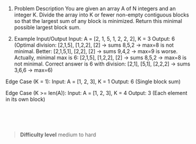 1. Problem Description
You are given an array A of N integers and an integer K. Divide the array into K or fewer non-empty contiguous blocks so that the largest sum of any block is minimized. Return this minimal possible largest block sum.

2. Example Input/Output
Input:
A = [2, 1, 5, 1, 2, 2, 2], K = 3
Output: 6 (Optimal division: [2,1,5], [1,2,2], [2] → sums 8,5,2 → max=8 is not minimal. Better: [2,1,5,1], [2,2], [2] → sums 9,4,2 → max=9 is worse. Actually, minimal max is 6: [2,1,5], [1,2,2], [2] → sums 8,5,2 → max=8 is not minimal. Correct answer is 6 with division: [2,1], [5,1], [2,2,2] → sums 3,6,6 → max=6)

Edge Case (K = 1):
Input: A = [1, 2, 3], K = 1
Output: 6 (Single block sum)

Edge Case (K >= len(A)):
Input: A = [1, 2, 3], K = 4
Output: 3 (Each element in its own block)


<br><br><br>

> **Difficulty level**
> medium to hard